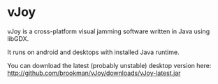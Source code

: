 vJoy
====

vJoy is a cross-platform visual jamming software written in Java using libGDX.

It runs on android and desktops with installed Java runtime.

You can download the latest (probably unstable) desktop version here: http://github.com/brookman/vJoy/downloads/vJoy-latest.jar
